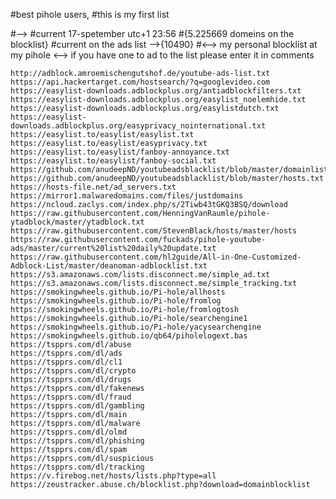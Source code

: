 #best pihole users,
#this is my first list

#-->
#current 17-spetember utc+1 23:56
#{5.225669 domeins on the blocklist}
#current on the ads list -->{10490}
#<--> my personal blocklist at my pihole <-->  if you have one to ad to the list please enter it in comments

	http://adblock.amroemischengutshof.de/youtube-ads-list.txt	
	https://api.hackertarget.com/hostsearch/?q=googlevideo.com	
	https://easylist-downloads.adblockplus.org/antiadblockfilters.txt	
	https://easylist-downloads.adblockplus.org/easylist_noelemhide.txt	
	https://easylist-downloads.adblockplus.org/easylistdutch.txt	
	https://easylist-downloads.adblockplus.org/easyprivacy_nointernational.txt	
	https://easylist.to/easylist/easylist.txt
	https://easylist.to/easylist/easyprivacy.txt	
	https://easylist.to/easylist/fanboy-annoyance.txt	
	https://easylist.to/easylist/fanboy-social.txt	
	https://github.com/anudeepND/youtubeadsblacklist/blob/master/domainlist.txt	
	https://github.com/anudeepND/youtubeadsblacklist/blob/master/hosts.txt	
	https://hosts-file.net/ad_servers.txt	
	https://mirror1.malwaredomains.com/files/justdomains	
	https://ncloud.zaclys.com/index.php/s/2Tiwb43tGKQ3BSQ/download	
	https://raw.githubusercontent.com/HenningVanRaumle/pihole-ytadblock/master/ytadblock.txt	
	https://raw.githubusercontent.com/StevenBlack/hosts/master/hosts	
	https://raw.githubusercontent.com/fuckads/pihole-youtube-ads/master/current%20list%20daily%20update.txt	
	https://raw.githubusercontent.com/hl2guide/All-in-One-Customized-Adblock-List/master/deanoman-adblocklist.txt	
	https://s3.amazonaws.com/lists.disconnect.me/simple_ad.txt	
	https://s3.amazonaws.com/lists.disconnect.me/simple_tracking.txt	
	https://smokingwheels.github.io/Pi-hole/allhosts	
	https://smokingwheels.github.io/Pi-hole/fromlog	
	https://smokingwheels.github.io/Pi-hole/fromlogtosh	
	https://smokingwheels.github.io/Pi-hole/searchengine1	
	https://smokingwheels.github.io/Pi-hole/yacysearchengine	
	https://smokingwheels.github.io/qb64/piholelogext.bas	
	https://tspprs.com/dl/abuse	
	https://tspprs.com/dl/ads	
	https://tspprs.com/dl/cl1	
	https://tspprs.com/dl/crypto	
	https://tspprs.com/dl/drugs	
	https://tspprs.com/dl/fakenews	
	https://tspprs.com/dl/fraud	
	https://tspprs.com/dl/gambling	
	https://tspprs.com/dl/main	
	https://tspprs.com/dl/malware	
	https://tspprs.com/dl/olmd	
	https://tspprs.com/dl/phishing	
	https://tspprs.com/dl/spam	
	https://tspprs.com/dl/suspicious	
	https://tspprs.com/dl/tracking	
	https://v.firebog.net/hosts/lists.php?type=all	
	https://zeustracker.abuse.ch/blocklist.php?download=domainblocklist	
